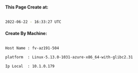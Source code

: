 
   
#### This Page Create at:

```bash

2022-06-22 - 16:33:27 UTC

```

#### Create By Machine:

```bash

Host Name : fv-az191-504

platform  : Linux-5.13.0-1031-azure-x86_64-with-glibc2.31

Ip Local  : 10.1.0.179

```

